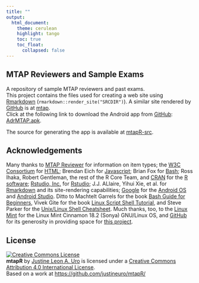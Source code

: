 ```yaml
---
title: ""
output: 
  html_document:
    theme: cerulean
    highlight: tango
    toc: true
    toc_float:
      collapsed: false
---
```


## MTAP Reviewers and Sample Exams
A repository of sample MTAP reviewers and past exams.    
This project contains the files used for creating a web site using [Rmarkdown](http://rmarkdown.rstudio.com/) (`rmarkdown::render_site("SRCDIR")`).  A similar site rendered by [GitHub](https://github.bom/) is at [mtap](https://justineuro.github.io/mtap/).     
Click at the following link to download the Android app from [GitHub](https://github.com/): [AdrMTAP.apk](https://justineuro.github.io/mtapR/AdrMTAP.apk).

The source for generating the app is available at [mtapR-src](https://justineuro.github.io/mtapR-src/).     

## Acknowledgements

Many thanks to [MTAP Reviewer](http://mtapreviewer.com/) for information on item types; the [W3C Consortium](http://www.w3.org/html/) for [HTML](https://en.wikipedia.org/wiki/HTML); Brendan Eich for [Javascript](https://en.wikipedia.org/wiki/JavaScript); Brian Fox for [Bash](https://www.gnu.org/software/bash/); Ross Ihaka, Robert Gentleman, the rest of the R Core Team, and [CRAN](https://cran.r-project.org/) for the [R software](https://www.R-project.org/); [Rstudio, Inc.](https://www.rstudio.com/) for   [Rstudio](https://en.wikipedia.org/wiki/RStudio); J.J. ALlaire, Yihui Xie, et al. for [Rmarkdown](http://rmarkdown.rstudio.com) and its site-rendering capabilities; [Google](https://www.google.com) for the [Android OS](https://en.wikipedia.org/wiki/Android_(operating_system)) and [Android Studio](https://developer.android.com/studio/index.html).  Ditto to Machtelt Garrels for the book [Bash Guide for Beginners](http://tldp.org/LDP/Bash-Beginners-Guide/html/Bash-Beginners-Guide.html), Vivek Gite for the book [Linux Script Shell Tutorial](http://www.freeos.com/guides/lsst/), and Steve Parker for the [Unix/Linux Shell Cheatsheet](http://steve-parker.org/sh/cheatsheet.pdf).  Much thanks, too, to the [Linux Mint](https://www.linuxmint.com) for the Linux Mint Cinnamon 18.2 (Sonya) GNU/Linux OS, and [GitHub](https://github.com/) for its generosity in providing space for [this project](https://github.com/justineuro/mtapR/).   


## License
<a rel="license" href="http://creativecommons.org/licenses/by/4.0/"><img alt="Creative Commons License" style="border-width:0" src="https://i.creativecommons.org/l/by/4.0/80x15.png" /></a><br /><span xmlns:dct="http://purl.org/dc/terms/" property="dct:title"><b>mtapR</b></span> by <a xmlns:cc="http://creativecommons.org/ns#" href="https://github.com/justineuro/" property="cc:attributionName" rel="cc:attributionURL">Justine Leon A. Uro</a> is licensed under a <a rel="license" href="http://creativecommons.org/licenses/by/4.0/">Creative Commons Attribution 4.0 International License</a>.<br />Based on a work at <a xmlns:dct="http://purl.org/dc/terms/" href="https://github.com/justineuro/mtapR/" rel="dct:source">https://github.com/justineuro/mtapR/</a>
